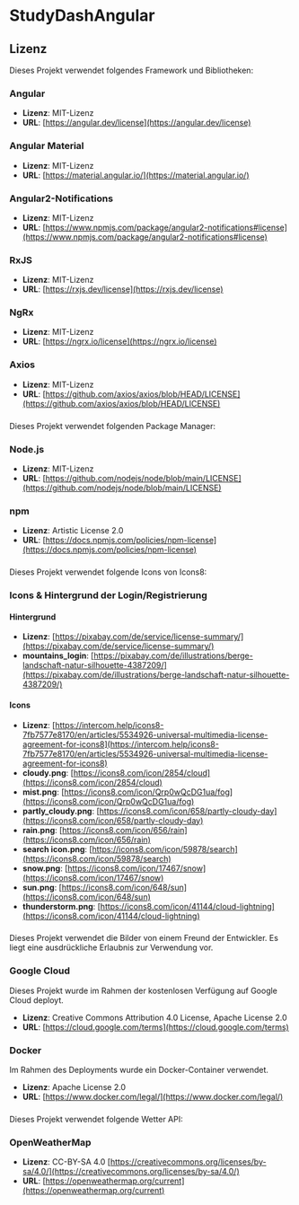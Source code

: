 # StudyDashAngular

## Lizenz

Dieses Projekt verwendet folgendes Framework und Bibliotheken:

### Angular
- **Lizenz**: MIT-Lizenz
- **URL**: [https://angular.dev/license](https://angular.dev/license)
### Angular Material
- **Lizenz**: MIT-Lizenz
- **URL**: [https://material.angular.io/](https://material.angular.io/)
### Angular2-Notifications
- **Lizenz**: MIT-Lizenz
- **URL**: [https://www.npmjs.com/package/angular2-notifications#license](https://www.npmjs.com/package/angular2-notifications#license)
### RxJS
- **Lizenz**: MIT-Lizenz
- **URL**: [https://rxjs.dev/license](https://rxjs.dev/license)
### NgRx
- **Lizenz**: MIT-Lizenz
- **URL**: [https://ngrx.io/license](https://ngrx.io/license)
### Axios
- **Lizenz**: MIT-Lizenz
- **URL**: [https://github.com/axios/axios/blob/HEAD/LICENSE](https://github.com/axios/axios/blob/HEAD/LICENSE)
###
Dieses Projekt verwendet folgenden Package Manager:

### Node.js
- **Lizenz**: MIT-Lizenz
- **URL**: [https://github.com/nodejs/node/blob/main/LICENSE](https://github.com/nodejs/node/blob/main/LICENSE)
### npm
- **Lizenz**: Artistic License 2.0
- **URL**: [https://docs.npmjs.com/policies/npm-license](https://docs.npmjs.com/policies/npm-license)
###
Dieses Projekt verwendet folgende Icons von Icons8:

### Icons & Hintergrund der Login/Registrierung
#### Hintergrund
- **Lizenz**: [https://pixabay.com/de/service/license-summary/](https://pixabay.com/de/service/license-summary/)
- **mountains_login**: [https://pixabay.com/de/illustrations/berge-landschaft-natur-silhouette-4387209/](https://pixabay.com/de/illustrations/berge-landschaft-natur-silhouette-4387209/)
#### Icons
- **Lizenz**: [https://intercom.help/icons8-7fb7577e8170/en/articles/5534926-universal-multimedia-license-agreement-for-icons8](https://intercom.help/icons8-7fb7577e8170/en/articles/5534926-universal-multimedia-license-agreement-for-icons8)
- **cloudy.png**: [https://icons8.com/icon/2854/cloud](https://icons8.com/icon/2854/cloud)
- **mist.png**: [https://icons8.com/icon/Qrp0wQcDG1ua/fog](https://icons8.com/icon/Qrp0wQcDG1ua/fog)
- **partly_cloudy.png**: [https://icons8.com/icon/658/partly-cloudy-day](https://icons8.com/icon/658/partly-cloudy-day)
- **rain.png**: [https://icons8.com/icon/656/rain](https://icons8.com/icon/656/rain)
- **search icon.png**: [https://icons8.com/icon/59878/search](https://icons8.com/icon/59878/search)
- **snow.png**: [https://icons8.com/icon/17467/snow](https://icons8.com/icon/17467/snow)
- **sun.png**: [https://icons8.com/icon/648/sun](https://icons8.com/icon/648/sun)
- **thunderstorm.png**: [https://icons8.com/icon/41144/cloud-lightning](https://icons8.com/icon/41144/cloud-lightning)

###
Dieses Projekt verwendet die Bilder von einem Freund der Entwickler. Es liegt eine ausdrückliche Erlaubnis zur Verwendung vor.

### Google Cloud
Dieses Projekt wurde im Rahmen der kostenlosen Verfügung auf Google Cloud deployt.
- **Lizenz**: Creative Commons Attribution 4.0 License, Apache License 2.0
- **URL**: [https://cloud.google.com/terms](https://cloud.google.com/terms)

### Docker
Im Rahmen des Deployments wurde ein Docker-Container verwendet.
- **Lizenz**: Apache License 2.0
- **URL**: [https://www.docker.com/legal/](https://www.docker.com/legal/)
###
Dieses Projekt verwendet folgende Wetter API:

### OpenWeatherMap
- **Lizenz**: CC-BY-SA 4.0 [https://creativecommons.org/licenses/by-sa/4.0/](https://creativecommons.org/licenses/by-sa/4.0/)
- **URL**: [https://openweathermap.org/current](https://openweathermap.org/current)
